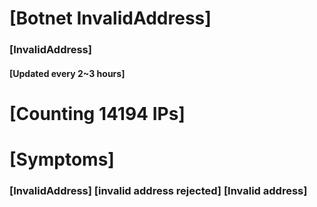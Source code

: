 # [Botnet InvalidAddress]
### [InvalidAddress]
#### [Updated every 2~3 hours]

# [Counting 14194 IPs]

# [Symptoms] 

###   [InvalidAddress] [invalid address rejected] [Invalid address]
